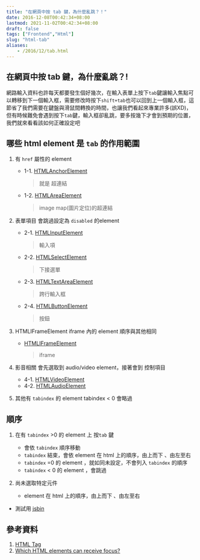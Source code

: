 ```yaml
---
title: "在網頁中按 tab 鍵，為什麼亂跳？！"
date: 2016-12-08T00:42:34+08:00
lastmod: 2021-11-02T00:42:34+08:00
draft: false
tags: ["Frontend","Html"]
slug: "html-tab"
aliases:
    - /2016/12/tab.html
---
```

## 在網頁中按 tab 鍵，為什麼亂跳？!

網路輸入資料也許每天都要發生個好幾次，在輸入表單上按下`tab`鍵讓輸入焦點可以轉移到下一個輸入框，需要修改時按下`shift+tab`也可以回到上一個輸入框，這節省了我們需要在鍵盤與滑鼠間轉換的時間，也讓我們看起來專業許多(誤XD)，但有時候難免會遇到按下`tab`鍵，輸入框卻亂跳，要多按幾下才會到預期的位置，我們就來看看該如何正確設定吧

## 哪些 html element 是 `tab` 的作用範圍

1. 有 `href` 屬性的 element
    - 1-1. [HTMLAnchorElement](http://www.w3schools.com/tags/tag_a.asp)

        > 就是 超連結

    - 1-2. [HTMLAreaElement](http://www.w3schools.com/tags/tryit.asp?filename=tryhtml_areamap)

        > image map(圖片定位)的超連結

2. 表單項目
會跳過設定為 `disabled` 的element

    - 2-1. [HTMLInputElement](http://www.w3schools.com/TAgs/tag_input.asp)

        > 輸入項
    - 2-2. [HTMLSelectElement](http://www.w3schools.com/TAgs/tag_select.asp)

        > 下接選單
    - 2-3. [HTMLTextAreaElement](http://www.w3schools.com/TAgs/tag_textarea.asp)

        > 跨行輸入框
    - 2-4. [HTMLButtonElement](http://www.w3schools.com/TAgs/tag_button.asp)

        > 按鈕

3. HTMLIFrameElement
 iframe 內的 element 順序與其他相同

    - [HTMLIFrameElement](http://www.w3schools.com/TAgs/tag_iframe.asp)

        > iframe

4. 影音相關
會先選取到 audio/video element，接著會到 控制項目

    - 4-1. [HTMLVideoElement](http://www.w3schools.com/TAgs/tag_video.asp)
    - 4-2. [HTMLAudioElement](http://www.w3schools.com/TAgs/tag_audio.asp)

5. 其他有 `tabindex` 的 element
tabindex < 0 會略過

## 順序

1. 在有 `tabindex` >0 的 element 上 按`tab` 鍵
    - 會依 `tabindex` 順序移動
    - `tabindex` 結束，會依 element 在 html 上的順序，由上而下 、由左至右
    - `tabindex` =0 的 element ，就如同未設定，不會列入 `tabindex` 的順序
    - `tabindex` < 0 的 element ，會跳過

2. 尚未選取特定元件
    - element 在 html 上的順序，由上而下 、由左至右

- 測試用 [jsbin](http://jsbin.com/qeluxen/1/edit?html,css,console,output)

## 參考資料

1. [HTML <area> Tag](http://www.w3schools.com/tags/tag_area.asp)
2. [Which HTML elements can receive focus?](http://stackoverflow.com/questions/1599660/which-html-elements-can-receive-focus)
